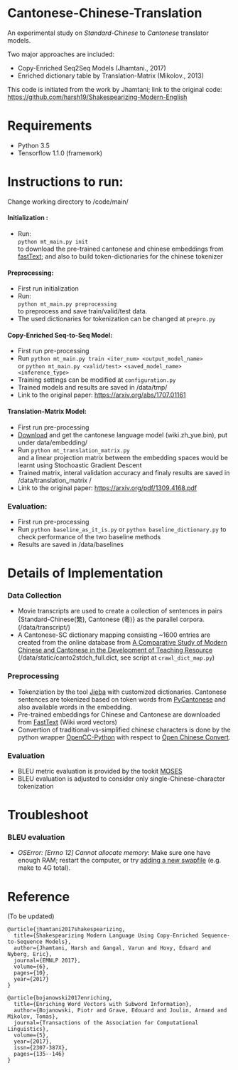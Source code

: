 # Cantonese-Chinese-Translation

An experimental study on *Standard-Chinese* to *Cantonese* translator models.

Two major approaches are included:

- Copy-Enriched Seq2Seq Models (Jhamtani., 2017)
- Enriched dictionary table by Translation-Matrix (Mikolov., 2013)

This code is initiated from the work by Jhamtani; link to the original code: https://github.com/harsh19/Shakespearizing-Modern-English


# Requirements
- Python 3.5
- Tensorflow 1.1.0 (framework)

# Instructions to run:
Change working directory to /code/main/

#### Initialization : 
- Run: </br>
`python mt_main.py init` </br>
to download the pre-trained cantonese and chinese embeddings from [fastText](https://fasttext.cc/docs/en/pretrained-vectors.html); and also to build token-dictionaries for the chinese tokenizer

#### Preprocessing: 
- First run initialization
- Run: </br>
`python mt_main.py preprocessing` </br>
to preprocess and save train/valid/test data.
- The used dictionaries for tokenization can be changed at `prepro.py`

#### Copy-Enriched Seq-to-Seq Model: 
- First run pre-processing
- Run
`python mt_main.py train <iter_num> <output_model_name>` </br> or
`python mt_main.py <valid/test> <saved_model_name> <inference_type>`
- Training settings can be modified at `configuration.py`
- Trained models and results are saved in /data/tmp/
- Link to the original paper: https://arxiv.org/abs/1707.01161

#### Translation-Matrix Model: 
- First run pre-processing
- [Download](https://dl.fbaipublicfiles.com/fasttext/vectors-wiki/wiki.zh_yue.zip) and get the cantonese language model (wiki.zh_yue.bin), put under data/embedding/
- Run
`python mt_translation_matrix.py` </br>
  and a linear projection matrix between the embedding spaces would be learnt using Stochoastic Gradient Descent
- Trained matrix, interal validation accuracy and finaly results are saved in /data/translation_matrix /
- Link to the original paper: https://arxiv.org/pdf/1309.4168.pdf

### Evaluation:
- First run pre-processing
- Run
`python baseline_as_it_is.py` or
`python baseline_dictionary.py` 
to check performance of the two baseline methods
- Results are saved in /data/baselines

# Details of Implementation

### Data Collection
- Movie transcripts are used to create a collection of sentences in pairs {Standard-Chinese(繁), Cantonese (粵)} as the parallel corpora. (/data/transcript/)
- A Cantonese-SC dictionary mapping consisting ~1600 entries are created from the online database from [A Comparative Study of Modern Chinese and Cantonese in the Development of Teaching Resource](https://apps.itsc.cuhk.edu.hk/hanyu/Page/Intro.aspx) (/data/static/canto2stdch_full.dict, see script at `crawl_dict_map.py`)


### Preprocessing
- Tokenziation by the tool [Jieba]( https://github.com/fxsjy/jieba) with customized dictionaries. Cantonese sentences are tokenized based on token words from [PyCantonese]( https://github.com/jacksonllee/pycantonese) and also available words in the embedding.
- Pre-trained embeddings for Chinese and Cantonese are downloaded from [FastText](https://fasttext.cc/docs/en/pretrained-vectors.html) (Wiki word vectors)
- Convertion of traditional-vs-simplified chinese characters is done by the python wrapper [OpenCC-Python](https://github.com/yichen0831/opencc-python) with respect to [Open Chinese Convert](https://github.com/BYVoid/OpenCC). 

### Evaluation
- BLEU metric evaluation is provided by the tookit [MOSES](https://github.com/moses-smt/mosesdecoder/blob/master/scripts/generic/multi-bleu.perl)
- BLEU evaluation is adjusted to consider only single-Chinese-character tokenization


# Troubleshoot

### BLEU evaluation
- *OSError: [Errno 12] Cannot allocate memory*: Make sure one have enough RAM; restart the computer, or try [adding a new swapfile](https://askubuntu.com/questions/927854/how-do-i-increase-the-size-of-swapfile-without-removing-it-in-the-terminal) (e.g. make to 4G total).


# Reference 
(To be updated)
```
@article{jhamtani2017shakespearizing,
  title={Shakespearizing Modern Language Using Copy-Enriched Sequence-to-Sequence Models},
  author={Jhamtani, Harsh and Gangal, Varun and Hovy, Eduard and Nyberg, Eric},
  journal={EMNLP 2017},
  volume={6},
  pages={10},
  year={2017}
}

@article{bojanowski2017enriching,
  title={Enriching Word Vectors with Subword Information},
  author={Bojanowski, Piotr and Grave, Edouard and Joulin, Armand and Mikolov, Tomas},
  journal={Transactions of the Association for Computational Linguistics},
  volume={5},
  year={2017},
  issn={2307-387X},
  pages={135--146}
}
```